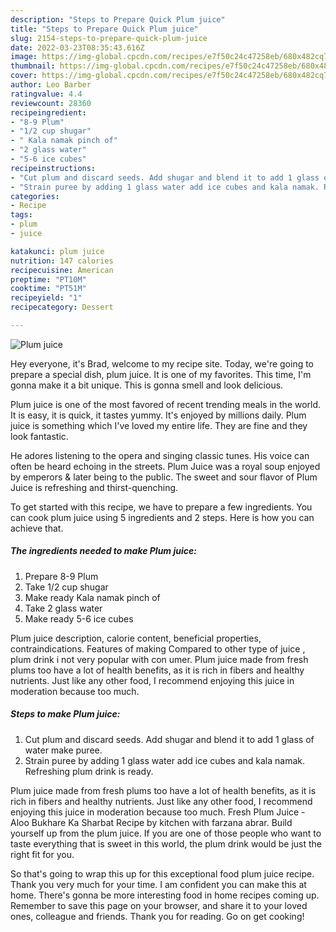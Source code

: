 ```yaml
---
description: "Steps to Prepare Quick Plum juice"
title: "Steps to Prepare Quick Plum juice"
slug: 2154-steps-to-prepare-quick-plum-juice
date: 2022-03-23T08:35:43.616Z
image: https://img-global.cpcdn.com/recipes/e7f50c24c47258eb/680x482cq70/plum-juice-recipe-main-photo.jpg
thumbnail: https://img-global.cpcdn.com/recipes/e7f50c24c47258eb/680x482cq70/plum-juice-recipe-main-photo.jpg
cover: https://img-global.cpcdn.com/recipes/e7f50c24c47258eb/680x482cq70/plum-juice-recipe-main-photo.jpg
author: Leo Barber
ratingvalue: 4.4
reviewcount: 28360
recipeingredient:
- "8-9 Plum"
- "1/2 cup shugar"
- " Kala namak pinch of"
- "2 glass water"
- "5-6 ice cubes"
recipeinstructions:
- "Cut plum and discard seeds. Add shugar and blend it to add 1 glass of water make puree."
- "Strain puree by adding 1 glass water add ice cubes and kala namak. Refreshing plum drink is ready."
categories:
- Recipe
tags:
- plum
- juice

katakunci: plum juice 
nutrition: 147 calories
recipecuisine: American
preptime: "PT10M"
cooktime: "PT51M"
recipeyield: "1"
recipecategory: Dessert

---
```



![Plum juice](https://img-global.cpcdn.com/recipes/e7f50c24c47258eb/680x482cq70/plum-juice-recipe-main-photo.jpg)

Hey everyone, it's Brad, welcome to my recipe site. Today, we're going to prepare a special dish, plum juice. It is one of my favorites. This time, I'm gonna make it a bit unique. This is gonna smell and look delicious.

Plum juice is one of the most favored of recent trending meals in the world. It is easy, it is quick, it tastes yummy. It's enjoyed by millions daily. Plum juice is something which I've loved my entire life. They are fine and they look fantastic.

He adores listening to the opera and singing classic tunes. His voice can often be heard echoing in the streets. Plum Juice was a royal soup enjoyed by emperors &amp; later being to the public. The sweet and sour flavor of Plum Juice is refreshing and thirst-quenching.


To get started with this recipe, we have to prepare a few ingredients. You can cook plum juice using 5 ingredients and 2 steps. Here is how you can achieve that.

<!--inarticleads1-->

##### The ingredients needed to make Plum juice:

1. Prepare 8-9 Plum
1. Take 1/2 cup shugar
1. Make ready  Kala namak pinch of
1. Take 2 glass water
1. Make ready 5-6 ice cubes


Plum juice description, calorie content, beneficial properties, contraindications. Features of making Compared to other type of juice , plum drink i not very popular with con umer. Plum juice made from fresh plums too have a lot of health benefits, as it is rich in fibers and healthy nutrients. Just like any other food, I recommend enjoying this juice in moderation because too much. 

<!--inarticleads2-->

##### Steps to make Plum juice:

1. Cut plum and discard seeds. Add shugar and blend it to add 1 glass of water make puree.
1. Strain puree by adding 1 glass water add ice cubes and kala namak. Refreshing plum drink is ready.


Plum juice made from fresh plums too have a lot of health benefits, as it is rich in fibers and healthy nutrients. Just like any other food, I recommend enjoying this juice in moderation because too much. Fresh Plum Juice - Aloo Bukhare Ka Sharbat Recipe by kitchen with farzana abrar. Build yourself up from the plum juice. If you are one of those people who want to taste everything that is sweet in this world, the plum drink would be just the right fit for you. 

So that's going to wrap this up for this exceptional food plum juice recipe. Thank you very much for your time. I am confident you can make this at home. There's gonna be more interesting food in home recipes coming up. Remember to save this page on your browser, and share it to your loved ones, colleague and friends. Thank you for reading. Go on get cooking!
